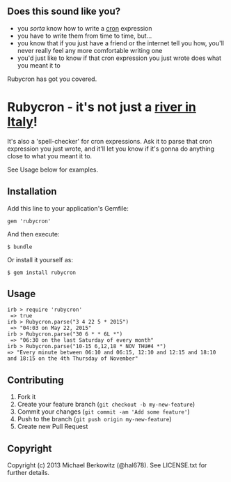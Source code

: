 ## Does this sound like you?

* you _sorta_ know how to write a [cron][cron_wiki] expression
* you have to write them from time to time, but...
* you know that if you just have a friend or the internet tell you how, you'll never really feel any more comfortable writing one
* you'd just like to know if that cron expression you just wrote does what you meant it to

Rubycron has got you covered.

# Rubycron - it's not just a [river in Italy][rubicon]!

It's also a 'spell-checker' for cron expressions. Ask it to parse that cron
expression you just wrote, and it'll let you know if it's gonna do anything
close to what you meant it to.

See Usage below for examples.

## Installation

Add this line to your application's Gemfile:

    gem 'rubycron'

And then execute:

    $ bundle

Or install it yourself as:

    $ gem install rubycron

## Usage

    irb > require 'rubycron'
     => true
    irb > Rubycron.parse("3 4 22 5 * 2015")
     => "04:03 on May 22, 2015"
    irb > Rubycron.parse("30 6 * * 6L *")
     => "06:30 on the last Saturday of every month"
    irb > Rubycron.parse("10-15 6,12,18 * NOV THU#4 *")
    => "Every minute between 06:10 and 06:15, 12:10 and 12:15 and 18:10 and 18:15 on the 4th Thursday of November"

## Contributing

1. Fork it
2. Create your feature branch (`git checkout -b my-new-feature`)
3. Commit your changes (`git commit -am 'Add some feature'`)
4. Push to the branch (`git push origin my-new-feature`)
5. Create new Pull Request

## Copyright

Copyright (c) 2013 Michael Berkowitz (@hal678). See LICENSE.txt for further details.

[cron_wiki]: http://en.wikipedia.org/wiki/Cron
[rubicon]: http://en.wikipedia.org/wiki/Rubicon
